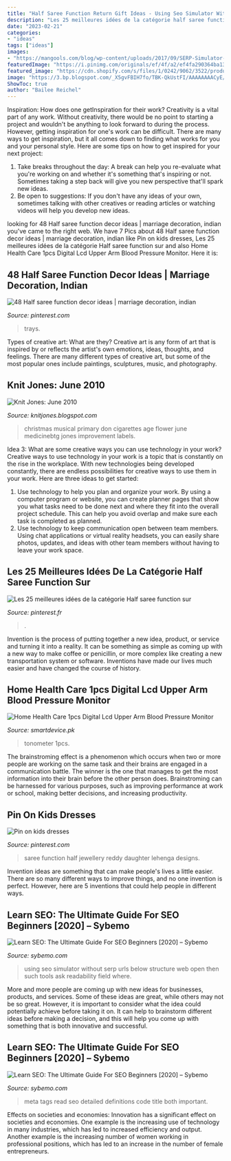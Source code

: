 ```yaml
---
title: "Half Saree Function Return Gift Ideas - Using Seo Simulator Without Serp Urls Below Structure Web Open Then Such Tools Ask Readability Field Where"
description: "Les 25 meilleures idées de la catégorie half saree function sur"
date: "2023-02-21"
categories:
- "ideas"
tags: ["ideas"]
images:
- "https://mangools.com/blog/wp-content/uploads/2017/09/SERP-Simulator-Free-Snippet-Preview-Tool-Mangools.png"
featuredImage: "https://i.pinimg.com/originals/ef/4f/a2/ef4fa290364ba130efe84305cdfe6df7.jpg"
featured_image: "https://cdn.shopify.com/s/files/1/0242/9062/3522/products/HTB14ntsX5frK1RjSspbq6A4pFXaw_1024x1024.jpg?v=1569825112"
image: "https://3.bp.blogspot.com/_X5gvFBIH7fo/TBK-QkUstFI/AAAAAAAACyE/UJOnhYfQ6uo/s320/IMG_2652.JPG"
ShowToc: true
author: "Bailee Reichel"
---
```



Inspiration: How does one getInspiration for their work?
Creativity is a vital part of any work. Without creativity, there would be no point to starting a project and wouldn't be anything to look forward to during the process. However, getting inspiration for one's work can be difficult. There are many ways to get inspiration, but it all comes down to finding what works for you and your personal style. Here are some tips on how to get inspired for your next project: 
1) Take breaks throughout the day: A break can help you re-evaluate what you're working on and whether it's something that's inspiring or not. Sometimes taking a step back will give you new perspective that'll spark new ideas. 
2) Be open to suggestions: If you don't have any ideas of your own, sometimes talking with other creatives or reading articles or watching videos will help you develop new ideas.

	

		
looking for 48 Half saree function decor ideas | marriage decoration, indian you've came to the right web. We have 7 Pics about 48 Half saree function decor ideas | marriage decoration, indian like Pin on kids dresses, Les 25 meilleures idées de la catégorie Half saree function sur and also Home Health Care 1pcs Digital Lcd Upper Arm Blood Pressure Monitor. Here it is:
		
    
## 48 Half Saree Function Decor Ideas | Marriage Decoration, Indian

<img loading=lazy src="https://i.pinimg.com/236x/98/d4/66/98d4665dfa789844e4bfc9b418908613--girls-birthday-parties-girl-birthday.jpg" onerror="this.onerror=null;this.src='https://tse3.mm.bing.net/th?id=OIP.f2CSX3jL0M_h2FihRNYUkgHaK6&amp;pid=15.1';" alt="48 Half saree function decor ideas | marriage decoration, indian">

_Source: pinterest.com_

>trays. 

	

Types of creative art: What are they?
Creative art is any form of art that is inspired by or reflects the artist's own emotions, ideas, thoughts, and feelings. There are many different types of creative art, but some of the most popular ones include paintings, sculptures, music, and photography.

    
## Knit Jones: June 2010

<img loading=lazy src="https://3.bp.blogspot.com/_X5gvFBIH7fo/TBK-QkUstFI/AAAAAAAACyE/UJOnhYfQ6uo/s320/IMG_2652.JPG" onerror="this.onerror=null;this.src='https://tse3.mm.bing.net/th?id=OIP.eA3rpDu7x0ZxYDTkQT69hQAAAA&amp;pid=15.1';" alt="Knit Jones: June 2010">

_Source: knitjones.blogspot.com_

>christmas musical primary don cigarettes age flower june medicinebtg jones improvement labels. 

	

Idea 3: What are some creative ways you can use technology in your work?
Creative ways to use technology in your work is a topic that is constantly on the rise in the workplace. With new technologies being developed constantly, there are endless possibilities for creative ways to use them in your work. Here are three ideas to get started: 
1. Use technology to help you plan and organize your work. By using a computer program or website, you can create planner pages that show you what tasks need to be done next and where they fit into the overall project schedule. This can help you avoid overlap and make sure each task is completed as planned. 
2. Use technology to keep communication open between team members. Using chat applications or virtual reality headsets, you can easily share photos, updates, and ideas with other team members without having to leave your work space.

    
## Les 25 Meilleures Idées De La Catégorie Half Saree Function Sur

<img loading=lazy src="https://i.pinimg.com/originals/ef/4f/a2/ef4fa290364ba130efe84305cdfe6df7.jpg" onerror="this.onerror=null;this.src='https://tse4.mm.bing.net/th?id=OIP.FX_GwYEw105ZevNJoXFJoAHaLI&amp;pid=15.1';" alt="Les 25 meilleures idées de la catégorie Half saree function sur">

_Source: pinterest.fr_

>. 

	

Invention is the process of putting together a new idea, product, or service and turning it into a reality. It can be something as simple as coming up with a new way to make coffee or penicillin, or more complex like creating a new transportation system or software. Inventions have made our lives much easier and have changed the course of history.

    
## Home Health Care 1pcs Digital Lcd Upper Arm Blood Pressure Monitor

<img loading=lazy src="https://cdn.shopify.com/s/files/1/0242/9062/3522/products/HTB14ntsX5frK1RjSspbq6A4pFXaw_1024x1024.jpg?v=1569825112" onerror="this.onerror=null;this.src='https://tse4.mm.bing.net/th?id=OIP.Vdip7P7T6srT3SsBdWNAAgHaHa&amp;pid=15.1';" alt="Home Health Care 1pcs Digital Lcd Upper Arm Blood Pressure Monitor">

_Source: smartdevice.pk_

>tonometer 1pcs. 

	

The brainstroming effect is a phenomenon which occurs when two or more people are working on the same task and their brains are engaged in a communication battle. The winner is the one that manages to get the most information into their brain before the other person does. Brainstroming can be harnessed for various purposes, such as improving performance at work or school, making better decisions, and increasing productivity.

    
## Pin On Kids Dresses

<img loading=lazy src="https://i.pinimg.com/originals/82/22/3b/82223ba9a2cd2bd2f38e9c272669d898.jpg" onerror="this.onerror=null;this.src='https://tse2.mm.bing.net/th?id=OIP.o4OjyoeoKMxSK5lDl1wCkAHaLH&amp;pid=15.1';" alt="Pin on kids dresses">

_Source: pinterest.com_

>saree function half jewellery reddy daughter lehenga designs. 

	

Invention ideas are something that can make people's lives a little easier. There are so many different ways to improve things, and no one invention is perfect. However, here are 5 inventions that could help people in different ways.

    
## Learn SEO: The Ultimate Guide For SEO Beginners [2020] – Sybemo

<img loading=lazy src="https://mangools.com/blog/wp-content/uploads/2017/09/SERP-Simulator-Free-Snippet-Preview-Tool-Mangools.png" onerror="this.onerror=null;this.src='https://tse1.mm.bing.net/th?id=OIP._-f9WzTRfqNeXeZL0HtnVQHaDq&amp;pid=15.1';" alt="Learn SEO: The Ultimate Guide For SEO Beginners [2020] – Sybemo">

_Source: sybemo.com_

>using seo simulator without serp urls below structure web open then such tools ask readability field where. 

	

More and more people are coming up with new ideas for businesses, products, and services. Some of these ideas are great, while others may not be so great. However, it is important to consider what the idea could potentially achieve before taking it on. It can help to brainstorm different ideas before making a decision, and this will help you come up with something that is both innovative and successful.

    
## Learn SEO: The Ultimate Guide For SEO Beginners [2020] – Sybemo

<img loading=lazy src="https://mangools.com/blog/wp-content/uploads/2019/06/03-meta-tags.png" onerror="this.onerror=null;this.src='https://tse2.mm.bing.net/th?id=OIP.be91-7dONmkGXcZaAwf5PgHaE3&amp;pid=15.1';" alt="Learn SEO: The Ultimate Guide For SEO Beginners [2020] – Sybemo">

_Source: sybemo.com_

>meta tags read seo detailed definitions code title both important. 

	

Effects on societies and economies:
Innovation has a significant effect on societies and economies. One example is the increasing use of technology in many industries, which has led to increased efficiency and output. Another example is the increasing number of women working in professional positions, which has led to an increase in the number of female entrepreneurs.

